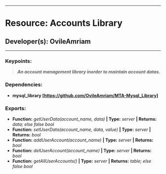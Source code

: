 ***
# Resource: Accounts Library
## Developer(s): OvileAmriam
***

### Keypoints:
> ***An account management library inorder to maintain account datas.***

### Dependencies:
  - **mysql_library [https://github.com/OvileAmriam/MTA-Mysql_Library]**
  
### Exports:
  - **Function:** _getUserData(account_name, data)_ **| Type:** _server_ **| Returns:** _data; else false bool_
  - **Function:** _setUserData(account_name, data, value)_ **| Type:** _server_ **| Returns:** _bool_
  - **Function:** _addUserAccount(account_name)_ **| Type:** _server_ **| Returns:** _bool_
  - **Function:** _delUserAccount(account_name)_ **| Type:** _server_ **| Returns:** _bool_
  - **Function:** _getAllUserAccounts()_ **| Type:** _server_ **| Returns:** _table; else false bool_
